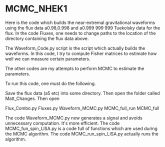 # MCMC_NHEK1

Here is the code which builds the near-extremal gravitational waveforms using the flux data a0.98,0.998 and a0.999 999 999 
Tuekolsky data for the flux. In the code Fluxes, one needs to change paths to the location of the directory containing the flux
data above. 

The Waveform_Code.py script is the script which actually builds the waveforms. In this code, I try to compute Fisher matrices
to estimate how well we can measure certain parameters.

The other codes are my attempts to perform MCMC to estimate the parameters.

To run this code, one must do the following.

Save the flux data (a5 etc) into some directory. Then open the folder called Matt_Changes. Then open

Flux_Combo.py
Fluxes.py
Waveform_MCMC.py
MCMC_full_run
MCMC_full

The code Waveform_MCMC.py now generates a signal and avoids unnecessary computation. It's more efficient. The code MCMC_fun_spin_LISA.py is a code full of functions which are used during the MCMC algorithm. The code MCMC_run_spin_LISA.py actually runs the algorithm.
